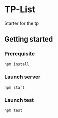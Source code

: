 # TP-List

Starter for the tp

## Getting started

### Prerequisite

`npm install`

### Launch server

`npm start`

### Launch test

`npm test`

